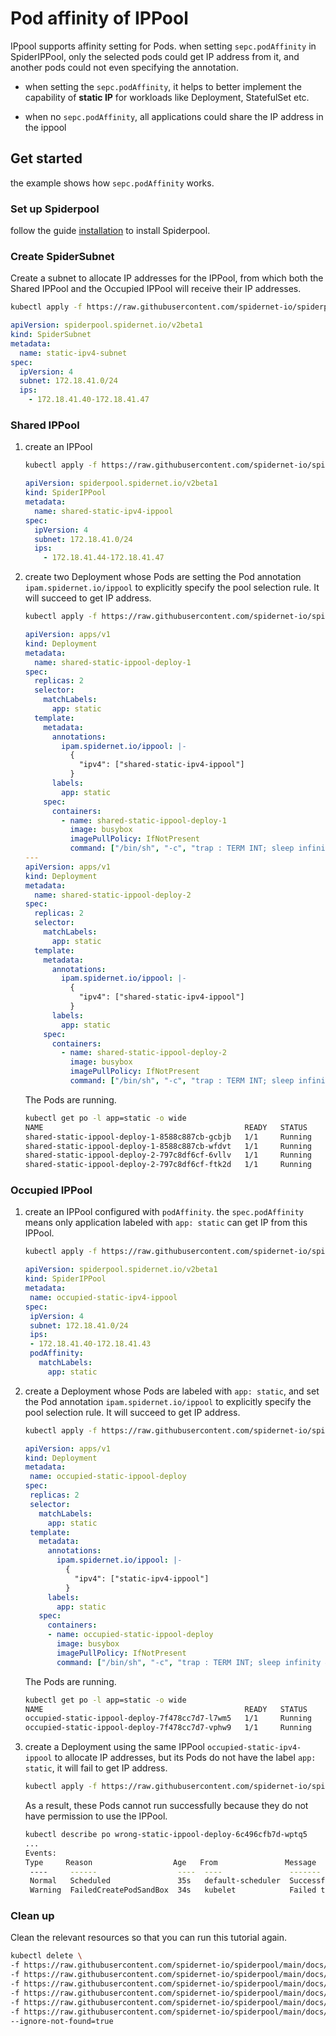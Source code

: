 # Pod affinity of IPPool

IPpool supports affinity setting for Pods. when setting `sepc.podAffinity` in SpiderIPPool, only the selected pods 
could get IP address from it, and another pods could not even specifying the annotation.

* when setting the `sepc.podAffinity`, it helps to better implement the capability of **static IP** for workloads like Deployment, StatefulSet etc.

* when no `sepc.podAffinity`, all applications could share the IP address in the ippool

## Get started

the example shows how `sepc.podAffinity` works.

### Set up Spiderpool

follow the guide [installation](https://github.com/spidernet-io/spiderpool/blob/main/docs/usage/install.md) to install Spiderpool.

### Create SpiderSubnet

Create a subnet to allocate IP addresses for the IPPool, from which both the Shared IPPool and the Occupied IPPool will receive their IP addresses.

```bash
kubectl apply -f https://raw.githubusercontent.com/spidernet-io/spiderpool/main/docs/example/ippool-affinity-pod/static-ipv4-subnet.yaml
```

```yaml
apiVersion: spiderpool.spidernet.io/v2beta1
kind: SpiderSubnet
metadata:
  name: static-ipv4-subnet
spec:
  ipVersion: 4
  subnet: 172.18.41.0/24
  ips:
    - 172.18.41.40-172.18.41.47
```

### Shared IPPool

1. create an IPPool

   ```bash
   kubectl apply -f https://raw.githubusercontent.com/spidernet-io/spiderpool/main/docs/example/ippool-affinity-pod/shared-static-ipv4-ippool.yaml
   ```

   ```yaml
   apiVersion: spiderpool.spidernet.io/v2beta1
   kind: SpiderIPPool
   metadata:
     name: shared-static-ipv4-ippool
   spec:
     ipVersion: 4
     subnet: 172.18.41.0/24
     ips:
       - 172.18.41.44-172.18.41.47
   ```

2. create two Deployment  whose Pods are setting the Pod annotation `ipam.spidernet.io/ippool` to explicitly specify the pool selection rule. It will succeed to get IP address.

   ```bash
   kubectl apply -f https://raw.githubusercontent.com/spidernet-io/spiderpool/main/docs/example/ippool-affinity-pod/shared-static-ippool-deploy.yaml
   ```

   ```yaml
   apiVersion: apps/v1
   kind: Deployment
   metadata:
     name: shared-static-ippool-deploy-1
   spec:
     replicas: 2
     selector:
       matchLabels:
         app: static
     template:
       metadata:
         annotations:
           ipam.spidernet.io/ippool: |-
             {
               "ipv4": ["shared-static-ipv4-ippool"]
             }
         labels:
           app: static
       spec:
         containers:
           - name: shared-static-ippool-deploy-1
             image: busybox
             imagePullPolicy: IfNotPresent
             command: ["/bin/sh", "-c", "trap : TERM INT; sleep infinity & wait"]
   ---
   apiVersion: apps/v1
   kind: Deployment
   metadata:
     name: shared-static-ippool-deploy-2
   spec:
     replicas: 2
     selector:
       matchLabels:
         app: static
     template:
       metadata:
         annotations:
           ipam.spidernet.io/ippool: |-
             {
               "ipv4": ["shared-static-ipv4-ippool"]
             }
         labels:
           app: static
       spec:
         containers:
           - name: shared-static-ippool-deploy-2
             image: busybox
             imagePullPolicy: IfNotPresent
             command: ["/bin/sh", "-c", "trap : TERM INT; sleep infinity & wait"]
   ```

   The Pods are running.

   ```bash
   kubectl get po -l app=static -o wide
   NAME                                             READY   STATUS    RESTARTS   AGE   IP             NODE              
   shared-static-ippool-deploy-1-8588c887cb-gcbjb   1/1     Running   0          62s   172.18.41.45   spider-control-plane 
   shared-static-ippool-deploy-1-8588c887cb-wfdvt   1/1     Running   0          62s   172.18.41.46   spider-control-plane 
   shared-static-ippool-deploy-2-797c8df6cf-6vllv   1/1     Running   0          62s   172.18.41.44   spider-worker 
   shared-static-ippool-deploy-2-797c8df6cf-ftk2d   1/1     Running   0          62s   172.18.41.47   spider-worker
   ```

### Occupied IPPool

1. create an IPPool configured with `podAffinity`. the `spec.podAffinity` means only application labeled with `app: static` can get IP from this IPPool.

   ```bash
   kubectl apply -f https://raw.githubusercontent.com/spidernet-io/spiderpool/main/docs/example/ippool-affinity-pod/occupied-static-ipv4-ippool.yaml
   ```
   
   ```yaml
   apiVersion: spiderpool.spidernet.io/v2beta1
   kind: SpiderIPPool
   metadata:
    name: occupied-static-ipv4-ippool
   spec:
    ipVersion: 4
    subnet: 172.18.41.0/24
    ips:
    - 172.18.41.40-172.18.41.43
    podAffinity:
      matchLabels:
        app: static
   ```

2. create a Deployment whose Pods are labeled with `app: static`, and set the Pod annotation `ipam.spidernet.io/ippool` to explicitly specify the pool selection rule. It will succeed to get IP address.
   
   ```bash
   kubectl apply -f https://raw.githubusercontent.com/spidernet-io/spiderpool/main/docs/example/ippool-affinity-pod/occupied-static-ippool-deploy.yaml
   ```
   
   ```yaml
   apiVersion: apps/v1
   kind: Deployment
   metadata:
    name: occupied-static-ippool-deploy
   spec:
    replicas: 2
    selector:
      matchLabels:
        app: static
    template:
      metadata:
        annotations:
          ipam.spidernet.io/ippool: |-
            {
              "ipv4": ["static-ipv4-ippool"]
            }
        labels:
          app: static
      spec:
        containers:
        - name: occupied-static-ippool-deploy
          image: busybox
          imagePullPolicy: IfNotPresent
          command: ["/bin/sh", "-c", "trap : TERM INT; sleep infinity & wait"]
   ```

   The Pods are running.

   ```bash
   kubectl get po -l app=static -o wide
   NAME                                             READY   STATUS    RESTARTS   AGE   IP             NODE
   occupied-static-ippool-deploy-7f478cc7d7-l7wm5   1/1     Running   0          20s   172.18.41.42   spider-control-plane
   occupied-static-ippool-deploy-7f478cc7d7-vphw9   1/1     Running   0          20s   172.18.41.40   spider-worker
   ```

3. create a Deployment using the same IPPool `occupied-static-ipv4-ippool` to allocate IP addresses, but its Pods do not have the label `app: static`, it will fail to get IP address.
    
   ```bash
   kubectl apply -f https://raw.githubusercontent.com/spidernet-io/spiderpool/main/docs/example/ippool-affinity-pod/wrong-static-ippool-deploy.yaml
   ```
    
   As a result, these Pods cannot run successfully because they do not have permission to use the IPPool.

   ```bash
   kubectl describe po wrong-static-ippool-deploy-6c496cfb7d-wptq5
   ...
   Events:
   Type     Reason                  Age   From               Message
    ----     ------                  ----  ----               -------
    Normal   Scheduled               35s   default-scheduler  Successfully assigned default/wrong-static-ippool-deploy-6c496cfb7d-wptq5 to spider-worker
    Warning  FailedCreatePodSandBox  34s   kubelet            Failed to create pod sandbox: rpc error: code = Unknown desc = failed to setup network for sandbox "a6f717aede91a356b552ad38c66112a26e5f7a4f7d23b7067870f33f05d350bc": [default/wrong-static-ippool-deploy-6c496cfb7d-wptq5:macvlan-cni-default]: error adding container to network "macvlan-cni-default": spiderpool IP allocation error: [POST /ipam/ip][500] postIpamIpFailure  failed to allocate IP addresses in standard mode: no IPPool available, all IPv4 IPPools [static-ipv4-ippool] of eth0 filtered out: unmatched Pod affinity of IPPool static-ipv4-ippool
   ```

### Clean up

Clean the relevant resources so that you can run this tutorial again.

```bash
kubectl delete \
-f https://raw.githubusercontent.com/spidernet-io/spiderpool/main/docs/example/ippool-affinity-pod/occupied-static-ippool-deploy.yaml \
-f https://raw.githubusercontent.com/spidernet-io/spiderpool/main/docs/example/ippool-affinity-pod/wrong-static-ippool-deploy.yaml \
-f https://raw.githubusercontent.com/spidernet-io/spiderpool/main/docs/example/ippool-affinity-pod/occupied-static-ipv4-ippool.yaml \
-f https://raw.githubusercontent.com/spidernet-io/spiderpool/main/docs/example/ippool-affinity-pod/static-ipv4-subnet.yaml   \
-f https://raw.githubusercontent.com/spidernet-io/spiderpool/main/docs/example/ippool-affinity-pod/shared-static-ippool-deploy.yaml  \
-f https://raw.githubusercontent.com/spidernet-io/spiderpool/main/docs/example/ippool-affinity-pod/shared-static-ipv4-ippool.yaml  \
--ignore-not-found=true
```
